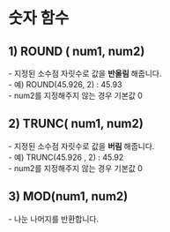 <h1>숫자 함수</h1>

<h2> 1) ROUND ( num1, num2) </h2>
- 지정된 소수점 자릿수로 값을 <b> 반올림 </b> 해줍니다. <br>
  - 예) ROUND(45.926, 2) : 45.93 <br>
  - num2를 지정해주지 않는 경우 기본값 0  <br>

<h2> 2) TRUNC( num1, num2) </h2>
- 지정된 소수점 자릿수로 값을 <b> 버림 </b> 해줍니다.<br>
  - 예) TRUNC(45.926 , 2) : 45.92 <br>
  - num2를 지정해주지 않는 경우 기본값 0 <br> 

<h2> 3) MOD(num1, num2) </h2>
- 나눈 나머지를 반환합니다. <br>
